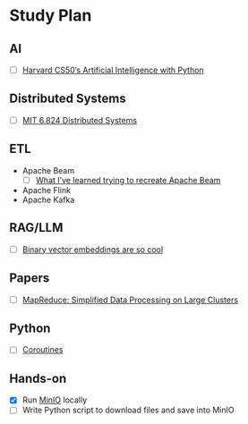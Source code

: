 # Study Plan

## AI
- [ ] [Harvard CS50’s Artificial Intelligence with Python](https://youtu.be/5NgNicANyqM)

## Distributed Systems
- [ ] [MIT 6.824 Distributed Systems](https://www.youtube.com/playlist?list=PLrw6a1wE39_tb2fErI4-WkMbsvGQk9_UB)

## ETL
- Apache Beam
    - [ ] [What I’ve learned trying to recreate Apache Beam](https://conalldalydev.medium.com/what-ive-learned-trying-to-recreate-apache-beam-4a95a9f4ba6d)
- Apache Flink
- Apache Kafka

## RAG/LLM
- [ ] [Binary vector embeddings are so cool](https://emschwartz.me/binary-vector-embeddings-are-so-cool/)

## Papers
- [ ] [MapReduce: Simplified Data Processing on Large Clusters](papers/map_reduce.pdf)

## Python
- [ ] [Coroutines](https://dabeaz.com/coroutines/)

## Hands-on
- [x] Run [MinIO](https://min.io/) locally
- [ ] Write Python script to download files and save into MinIO
